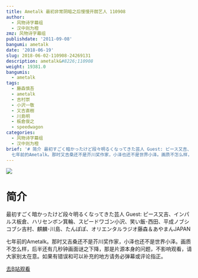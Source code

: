 ```yaml
---
title: Ametalk 最初非常阴暗之后慢慢开朗艺人 110908
author:
  - 风物诗字幕组
  - 汉中则为橙
zmz: 风物诗字幕组
publishdate: '2011-09-08'
bangumi: ametalk
date: '2018-06-19'
slug: 2018-06-02-110908-24269131
description: ametalk&#8226;110908
weight: 19381.0
bangumis:
  - ametalk
tags:
  - 藤森慎吾
  - ametalk
  - 吉村崇
  - 小沢一敬
  - 又吉直樹
  - 川島明
  - 板倉俊之
  - speedwagon
categories:
  - 风物诗字幕组
  - 汉中则为橙
brief: '# 简介 最初すごく暗かったけど段々明るくなってきた芸人 Guest: ピース又吉、インパルス板倉、ハリセンボン箕輪、スピードワゴン小沢、笑い飯･西田、平成ノブシコブシ吉村、麒麟･川島、たんぽぽ、オリエンタルラジオ藤森＆あやまんJAPAN
  七年前的Ametalk。那时又吉桑还不是芥川奖作家，小泽也还不是世界小泽。画质不怎么样，后半还有几秒钟画面谜之下降，那是片源本身的问题，不影响观看，请大家别太在意。如果有错误和可以补充的地方请务必弹幕或评论指正。'
---
```

![](https://i.imgur.com/OsggUKT.jpg)
# 简介  
最初すごく暗かったけど段々明るくなってきた芸人
Guest: ピース又吉、インパルス板倉、ハリセンボン箕輪、スピードワゴン小沢、笑い飯･西田、平成ノブシコブシ吉村、麒麟･川島、たんぽぽ、オリエンタルラジオ藤森＆あやまんJAPAN

七年前的Ametalk。那时又吉桑还不是芥川奖作家，小泽也还不是世界小泽。画质不怎么样，后半还有几秒钟画面谜之下降，那是片源本身的问题，不影响观看，请大家别太在意。如果有错误和可以补充的地方请务必弹幕或评论指正。  

[去B站观看](https://www.bilibili.com/video/av24269131/)
 
